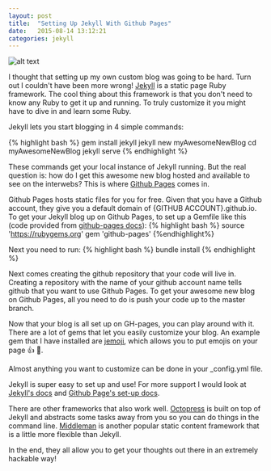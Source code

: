 ```yaml
---
layout: post
title:  "Setting Up Jekyll With Github Pages"
date:   2015-08-14 13:12:21
categories: jekyll
---
```


![alt text](../../../../images/blog/host-jekyll-blog-github.jpg "Jekyll")

I thought that setting up my own custom blog was going to be hard. Turn out I couldn't
have been more wrong! [Jekyll](http://jekyllrb.com/) is a static page Ruby framework.
The cool thing about this framework is that you don't need to know any Ruby to get
it up and running. To truly customize it you might have to dive in and learn some Ruby.

Jekyll lets you start blogging in 4 simple commands:


{% highlight bash %}
gem install jekyll
jekyll new myAwesomeNewBlog
cd myAwesomeNewBlog
jekyll serve
{% endhighlight %}

These commands get your local instance of Jekyll running. But the real question is:
how do I get this awesome new blog hosted and available to see on the interwebs? This
is where [Github Pages](https://pages.github.com/) comes in.

Github Pages hosts static files for you for free. Given that you have a Github account,
they give you a default domain of {GITHUB ACCOUNT}.github.io. To get your Jekyll blog up
on Github Pages, to set up a Gemfile like this (code provided from [github-pages docs](https://help.github.com/articles/using-jekyll-with-pages/)):
{% highlight bash %}
source 'https://rubygems.org'
gem 'github-pages'
{%endhighlight%}

Next you need to run:
{% highlight bash %}
bundle install
{% endhighlight %}

Next comes creating the github repository that your code will live in. Creating a repository
with the name of your github account name tells github that you want to use Github Pages.
To get your awesome new blog on Github Pages, all you need to do is push your code up
to the master branch.

Now that your blog is all set up on GH-pages, you can play around with it. There are a
lot of gems that let you easily customize your blog. An example gem that I have installed are
[jemoji](https://github.com/jekyll/jemoji), which allows you to put emojis on your page
:+1: :gem:.

Almost anything you want to customize can be done in your _config.yml file.

Jekyll is super easy to set up and use! For more support I would look at [Jekyll's docs](http://jekyllrb.com/docs/home/)
and [Github Page's set-up docs](https://help.github.com/articles/using-jekyll-with-pages/).

There are other frameworks that also work well. [Octopress](http://octopress.org/) is built on top of Jekyll and
abstracts some tasks away from you so you can do things in the command line. [Middleman](https://middlemanapp.com/) is
another popular static content framework that is a little more flexible than Jekyll.

In the end, they all allow you to get your thoughts out there in an extremely hackable way!
